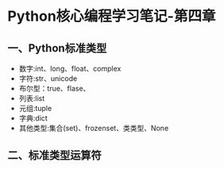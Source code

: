 # Python核心编程学习笔记-第四章

## 一、Python标准类型
- 数字:int、long、float、complex
- 字符:str、unicode
- 布尔型：true、flase、
- 列表:list
- 元组:tuple
- 字典:dict
- 其他类型:集合(set)、frozenset、类类型、None

## 二、标准类型运算符



